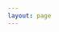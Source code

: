 ```yaml
---
layout: page
---
```


<script lang="ts" setup>
import navigation from '../../.vitepress/views/navigation.vue';
</script>

<navigation 
    uid="48a68f91-784c-4f66-a572-e9c6e1df5d56"
    :superlink="[
        {
        uuid:'8c7f067f-40f7-48c2-98d4-bfe3257a46cc',
        title: 'Live Server',
        description: 'Launch a development local Server with live reload feature for static & dynamic pages ',
        icon: 'https://ritwickdey.gallerycdn.vsassets.io/extensions/ritwickdey/liveserver/5.7.5/1646738284779/Microsoft.VisualStudio.Services.Icons.Default',
        href: 'https://marketplace.visualstudio.com/items?itemName=ritwickdey.LiveServer',
      },
      {
        uuid:'63ea9459-2aab-4ae2-9abc-8c3a474b046d',
        title: 'Code Review',
        description: 'This extension allows you to create a code review file you can hand over to a customer. ',
        icon: 'https://d-koppenhagen.gallerycdn.vsassets.io/extensions/d-koppenhagen/vscode-code-review/1.29.1/1630437199806/Microsoft.VisualStudio.Services.Icons.Default',
        href: 'https://marketplace.visualstudio.com/items?itemName=d-koppenhagen.vscode-code-review',
      },
      {
        uuid:'6d890dcf-05eb-4737-9348-57c3bbcfc54b',
        title: 'GitLens',
        description: 'GitLens supercharges Git inside VS Code and unlocks untapped knowledge within each repository. It helps you to visualize code authorship at a glance via Git blame annotations and CodeLens, seamlessly navigate and explore Git repositories, gain valuable insights via rich visualizations and powerful comparison commands, and so much more.',
        icon: 'https://eamodio.gallerycdn.vsassets.io/extensions/eamodio/gitlens-insiders/2022.4.205/1648890442382/Microsoft.VisualStudio.Services.Icons.Default',
        href: 'https://marketplace.visualstudio.com/items?itemName=eamodio.gitlens-insiders',
      },
      {
        uuid:'413e8e47-1a50-414b-baad-d94dcfbe003d',
        title: 'Image preview',
        description: 'Shows image preview in the gutter and on hover',
        icon: 'https://kisstkondoros.gallerycdn.vsassets.io/extensions/kisstkondoros/vscode-gutter-preview/0.30.0/1644076638771/Microsoft.VisualStudio.Services.Icons.Default',
        href: 'https://marketplace.visualstudio.com/items?itemName=kisstkondoros.vscode-gutter-preview',
      },
      {
        uuid:'7d36411a-c800-4fc5-b94e-fc88bc96ec9d',
        title: 'npm',
        description: 'This extension supports running npm scripts defined in the package.json file and validating the installed modules against the dependencies defined in the package.json. ',
        icon: 'https://eg2.gallerycdn.vsassets.io/extensions/eg2/vscode-npm-script/0.3.24/1642589934782/Microsoft.VisualStudio.Services.Icons.Default',
        href: 'https://marketplace.visualstudio.com/items?itemName=eg2.vscode-npm-script',
      },
      {
        uuid:'59044f84-40c5-4738-90b0-03453c51fe47',
        title: 'npm Intellisense',
        description: 'Visual Studio Code plugin that autocompletes npm modules in import statements. ',
        icon: 'https://christian-kohler.gallerycdn.vsassets.io/extensions/christian-kohler/npm-intellisense/1.4.1/1644597082167/Microsoft.VisualStudio.Services.Icons.Default',
        href: 'https://marketplace.visualstudio.com/items?itemName=christian-kohler.npm-intellisense',
      },
      {
        uuid:'7f1f1af3-7b81-496a-a88e-cb6b73407dd2',
        title: 'open in browser',
        description: 'This allows you to open the current file in your default browser or application. ',
        icon: 'https://techer.gallerycdn.vsassets.io/extensions/techer/open-in-browser/2.0.0/1534049617896/Microsoft.VisualStudio.Services.Icons.Default',
        href: 'https://marketplace.visualstudio.com/items?itemName=techer.open-in-browser',
      },
      {
        uuid:'8a8a14d1-e028-43ca-8f8e-6333b1dd2878',
        title: 'SVG Gallery',
        description: 'View SVG images in gallery.',
        icon: 'https://developer2006.gallerycdn.vsassets.io/extensions/developer2006/svg-gallery/2.1.0/1589376530077/Microsoft.VisualStudio.Services.Icons.Default',
        href: 'https://marketplace.visualstudio.com/items?itemName=developer2006.svg-gallery',
      },
      {
        uuid:'8af9d63e-9cb1-4d71-a9ec-8524811ca4f1',
        title: 'Todo Tree',
        description: 'This extension quickly searches (using ripgrep) your workspace for comment tags like TODO and FIXME, and displays them in a tree view in the activity bar. The view can be dragged out of the activity bar into the explorer pane (or anywhere else you would prefer it to be).',
        icon: 'https://gruntfuggly.gallerycdn.vsassets.io/extensions/gruntfuggly/todo-tree/0.0.215/1642031730914/Microsoft.VisualStudio.Services.Icons.Default',
        href: 'https://marketplace.visualstudio.com/items?itemName=Gruntfuggly.todo-tree',
      },
      {
        uuid:'72ef76ec-5df4-41ce-be43-d3576842bb96',
        title: 'UUID Generator',
        description: 'This extension generates Universal Unique Identifier (UUID) values and will either insert them into the current active editor, or place them on the clipboard.',
        icon: 'https://motivesoft.gallerycdn.vsassets.io/extensions/motivesoft/vscode-uuid-generator/0.4.1/1648491027089/Microsoft.VisualStudio.Services.Icons.Default',
        href: 'https://marketplace.visualstudio.com/items?itemName=motivesoft.vscode-uuid-generator',
      },
      {
        uuid:'2b7d1d63-3a5d-4728-b417-51e1fed2fbc0',
        title: 'Version Lens',
        description: 'This extension shows version information when opening a package or project for one of the following',
        icon: 'https://pflannery.gallerycdn.vsassets.io/extensions/pflannery/vscode-versionlens/1.0.9/1605893049625/Microsoft.VisualStudio.Services.Icons.Default',
        href: 'https://marketplace.visualstudio.com/items?itemName=pflannery.vscode-versionlens',
      },
    ]"
/>

<style>
.VPPage {
  padding: 0 20px;
}
</style>
